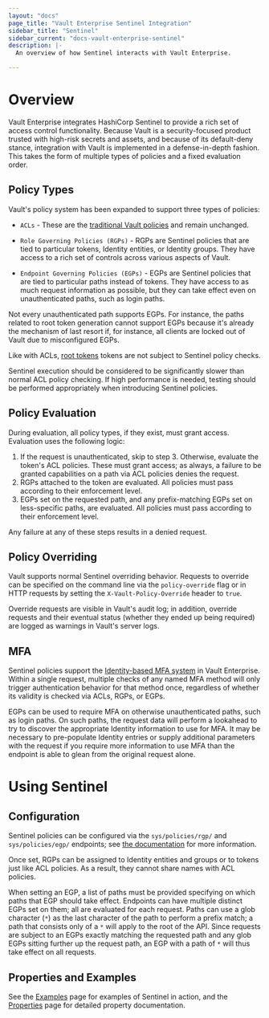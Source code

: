 ```yaml
---
layout: "docs"
page_title: "Vault Enterprise Sentinel Integration"
sidebar_title: "Sentinel"
sidebar_current: "docs-vault-enterprise-sentinel"
description: |-
  An overview of how Sentinel interacts with Vault Enterprise.

---
```


# Overview

Vault Enterprise integrates HashiCorp Sentinel to provide a rich set of access
control functionality. Because Vault is a security-focused product trusted with
high-risk secrets and assets, and because of its default-deny stance,
integration with Vault is implemented in a defense-in-depth fashion. This takes
the form of multiple types of policies and a fixed evaluation order.

## Policy Types

Vault's policy system has been expanded to support three types of policies:

- `ACLs` - These are the [traditional Vault
  policies](/docs/concepts/policies.html) and remain unchanged.

- `Role Governing Policies (RGPs)` - RGPs are Sentinel policies that are tied
  to particular tokens, Identity entities, or Identity groups. They have access
  to a rich set of controls across various aspects of Vault.

- `Endpoint Governing Policies (EGPs)` - EGPs are Sentinel policies that are
  tied to particular paths instead of tokens. They have access to as much
  request information as possible, but they can take effect even on
  unauthenticated paths, such as login paths.

Not every unauthenticated path supports EGPs. For instance, the paths related
to root token generation cannot support EGPs because it's already the mechanism
of last resort if, for instance, all clients are locked out of Vault due to
misconfigured EGPs.

Like with ACLs, [root tokens](/docs/concepts/tokens.html#root-tokens) tokens
are not subject to Sentinel policy checks.

Sentinel execution should be considered to be significantly slower than normal
ACL policy checking. If high performance is needed, testing should be performed
appropriately when introducing Sentinel policies.

## Policy Evaluation

During evaluation, all policy types, if they exist, must grant access.
Evaluation uses the following logic:

1. If the request is unauthenticated, skip to step 3. Otherwise, evaluate the
   token's ACL policies. These must grant access; as always, a failure to be
   granted capabilities on a path via ACL policies denies the request.
2. RGPs attached to the token are evaluated. All policies must pass according
   to their enforcement level.
3. EGPs set on the requested path, and any prefix-matching EGPs set on
   less-specific paths, are evaluated. All policies must pass according to
   their enforcement level.

Any failure at any of these steps results in a denied request.

## Policy Overriding

Vault supports normal Sentinel overriding behavior. Requests to override can be
specified on the command line via the `policy-override` flag or in HTTP
requests by setting the `X-Vault-Policy-Override` header to `true`.

Override requests are visible in Vault's audit log; in addition, override
requests and their eventual status (whether they ended up being required) are
logged as warnings in Vault's server logs.

## MFA

Sentinel policies support the [Identity-based MFA
system](/docs/enterprise/mfa/index.html) in Vault Enterprise.  Within a single
request, multiple checks of any named MFA method will only trigger
authentication behavior for that method once, regardless of whether its
validity is checked via ACLs, RGPs, or EGPs.

EGPs can be used to require MFA on otherwise unauthenticated paths, such as
login paths. On such paths, the request data will perform a lookahead to try to
discover the appropriate Identity information to use for MFA. It may be
necessary to pre-populate Identity entries or supply additional parameters with
the request if you require more information to use MFA than the endpoint is
able to glean from the original request alone.

# Using Sentinel

## Configuration

Sentinel policies can be configured via the `sys/policies/rgp/` and
`sys/policies/egp/` endpoints; see [the
documentation](/api/system/policies.html) for more information.

Once set, RGPs can be assigned to Identity entities and groups or to tokens
just like ACL policies. As a result, they cannot share names with ACL policies.

When setting an EGP, a list of paths must be provided specifying on which paths
that EGP should take effect. Endpoints can have multiple distinct EGPs set on
them; all are evaluated for each request. Paths can use a glob character (`*`)
as the last character of the path to perform a prefix match; a path that
consists only of a `*` will apply to the root of the API. Since requests are
subject to an EGPs exactly matching the requested path and any glob EGPs
sitting further up the request path, an EGP with a path of `*` will thus take
effect on all requests.

## Properties and Examples

See the [Examples](/docs/enterprise/sentinel/examples.html) page for examples
of Sentinel in action, and the
[Properties](/docs/enterprise/sentinel/properties.html) page for detailed
property documentation.
